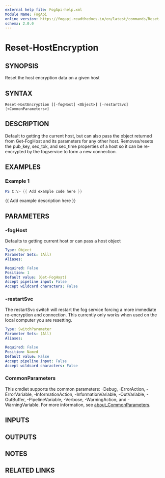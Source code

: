 ```yaml
---
external help file: FogApi-help.xml
Module Name: FogApi
online version: https://fogapi.readthedocs.io/en/latest/commands/Reset-HostEncryption
schema: 2.0.0
---
```


# Reset-HostEncryption

## SYNOPSIS
Reset the host encryption data on a given host

## SYNTAX

```
Reset-HostEncryption [[-fogHost] <Object>] [-restartSvc] [<CommonParameters>]
```

## DESCRIPTION
Default to getting the current host, but can also pass the object returned from Get-FogHost
and its parameters for any other host.
Removes/resets the pub_key, sec_tok, and sec_time properties of a host so it can be re-encrypted by
the fogservice to form a new connection.

## EXAMPLES

### Example 1
```powershell
PS C:\> {{ Add example code here }}
```

{{ Add example description here }}

## PARAMETERS

### -fogHost
Defaults to getting current host or can pass a host object

```yaml
Type: Object
Parameter Sets: (All)
Aliases:

Required: False
Position: 1
Default value: (Get-FogHost)
Accept pipeline input: False
Accept wildcard characters: False
```

### -restartSvc
The restartSvc switch will restart the fog service
forcing a more immediate re-encryption and connection.
This currently only works when used on the local computer
you are resetting.

```yaml
Type: SwitchParameter
Parameter Sets: (All)
Aliases:

Required: False
Position: Named
Default value: False
Accept pipeline input: False
Accept wildcard characters: False
```

### CommonParameters
This cmdlet supports the common parameters: -Debug, -ErrorAction, -ErrorVariable, -InformationAction, -InformationVariable, -OutVariable, -OutBuffer, -PipelineVariable, -Verbose, -WarningAction, and -WarningVariable. For more information, see [about_CommonParameters](http://go.microsoft.com/fwlink/?LinkID=113216).

## INPUTS

## OUTPUTS

## NOTES

## RELATED LINKS
